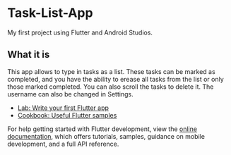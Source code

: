 # Task-List-App

My first project using Flutter and Android Studios.

## What it is

This app allows to type in tasks as a list. These tasks can be marked as completed, and you have the ability to erease all tasks from the list or only those marked completed. You can also scroll the tasks to delete it. The username can also be changed in Settings. 

- [Lab: Write your first Flutter app](https://docs.flutter.dev/get-started/codelab)
- [Cookbook: Useful Flutter samples](https://docs.flutter.dev/cookbook)

For help getting started with Flutter development, view the
[online documentation](https://docs.flutter.dev/), which offers tutorials,
samples, guidance on mobile development, and a full API reference.
